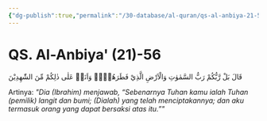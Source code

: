 ```yaml
---
{"dg-publish":true,"permalink":"/30-database/al-quran/qs-al-anbiya-21-56/"}
---
```



# QS. Al-Anbiya' (21)-56
قَالَ بَلْ رَّبُّكُمْ رَبُّ السَّمٰوٰتِ وَالْاَرْضِ الَّذِيْ فَطَرَهُنَّۖ وَاَنَا۠ عَلٰى ذٰلِكُمْ مِّنَ الشّٰهِدِيْنَ 

Artinya: *"Dia (Ibrahim) menjawab, “Sebenarnya Tuhan kamu ialah Tuhan (pemilik) langit dan bumi; (Dialah) yang telah menciptakannya; dan aku termasuk orang yang dapat bersaksi atas itu.”"*
